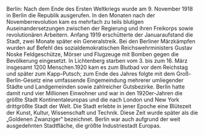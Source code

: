 Berlin: Nach dem Ende des Ersten Weltkriegs wurde am 9. November 1918 in Berlin die Republik ausgerufen. In den Monaten nach der Novemberrevolution kam es mehrfach zu teils blutigen Auseinandersetzungen zwischen der Regierung und ihren Freikorps sowie revolutionären Arbeitern. Anfang 1919 erschütterte der Januaraufstand die Stadt, zwei Monate später ein Generalstreik. Bei den Berliner Märzkämpfen wurden auf Befehl des sozialdemokratischen Reichswehrministers Gustav Noske Feldgeschütze, Mörser und Flugzeuge mit Bomben gegen die Bevölkerung eingesetzt. In Lichtenberg starben vom 3. bis zum 16. März insgesamt 1200 Menschen.1920 kam es zum Blutbad vor dem Reichstag und später zum Kapp-Putsch; zum Ende des Jahres folgte mit dem Groß-Berlin-Gesetz eine umfassende Eingemeindung mehrerer umliegender Städte und Landgemeinden sowie zahlreicher Gutsbezirke. Berlin hatte damit rund vier Millionen Einwohner und war in den 1920er-Jahren die größte Stadt Kontinentaleuropas und die nach London und New York drittgrößte Stadt der Welt. Die Stadt erlebte in jener Epoche eine Blütezeit der Kunst, Kultur, Wissenschaft und Technik. Diese Zeit wurde später als die „Goldenen Zwanziger“ bezeichnet. Berlin war auch aufgrund der weit ausgedehnten Stadtfläche, die größte Industriestadt Europas.
